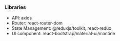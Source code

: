 ### Libraries
- API: axios
- Router: react-router-dom
- State Management: @reduxjs/toolkit, react-redux
- UI component: react-bootstrap/material-ui/mantine